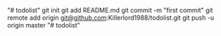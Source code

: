 "# todolist"  git init git add README.md git commit -m "first commit" git remote add origin git@github.com:Killerlord1988/todolist.git git push -u origin master
"# todolist" 
